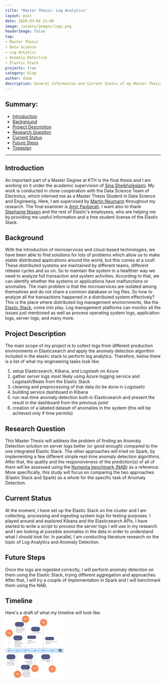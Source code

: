 ```yaml
---
title: "Master Thesis: Log Analytics"
layout: post
date: 2020-03-04 21:00
image: /assets/images/logs.png
headerImage: false
tag:
- Master Thesis
- Data Science
- Log Anlytics
- Anomaly Detection
- Elastic Stack
projects: true
category: blog
author: dima
description: General Information and Current Status of my Master Thesis Project
---
```


## Summary:

- [Introduction](#introduction)
- [Background](#background)
- [Project Descriotion](#project-description)
- [Research Question](#research-question)
- [Current Status](#current-status)
- [Future Steps](#future-steps)
- [Timeplan](#timeplan)
---

## Introduction
An important part of a Master Degree at KTH is the final thesis and I am working on it under the academic supervision of [Sina Sheikholeslami](https://www.kth.se/profile/sinash). My work is conducted in close cooperation with the Data Science Team of Electrolux, which interned me as a Master Thesis Student in Data Science and Engineerig. Here, I am supervised by [Martin Neumann](https://se.linkedin.com/in/consultmartinneumann) throughout my research. The final examiner is [Amir Payberah](https://www.kth.se/profile/payberah). I want also to thank [Stephanie Nissen](https://www.linkedin.com/in/stephanie-nissen-9a8a5928/) and the rest of Elastic's employees, who are helping me by providing me useful information and a free student license of the Elastic Stack.

## Background
With the introduction of microservices and cloud-based technologies, we have been able to find solutions for lots of problems which allow us to make stable distributed applications around the world, but this comes at a cost!
These distributed systems are maintained by different teams, different release cycles and so on. So to maintain the system in a healthier way we need to analyze full transaction and system activities. According to that, we can identify whether the systems or applications have malfunctions or anomalies. 
The main problem is that the microservices are isolated among themselves and do not share a common database or log files. 
So how to analyze all the transactions happened in a distributed system effectively?
This is the place where distributed log management envirornments, like the [Elastic Stack](https://www.elastic.co/what-is/elk-stack), come into play. Log management platforms can monitor all the issues just mentioned as well as process operating system logs, application logs, server logs, and many more.

## Project Description
The main scope of my project is to collect logs from different production environments in Elasticsearch and apply the anomaly detection algorithm included in the elastic stack to perform log analytics. Therefore, below there is a list of what my engineering tasks look like:

1. setup Elasticsearch, Kibana, and Logstash on Azure
2. gather server logs most likely using Azure logging service and Logstash/Beats from the Elastic Stack
3. cleaning and preprocessing of that data (to be done in Logstash)
4. building service dashboard in Kibana
5. run real-time anomaly detection built-in Elasticsearch and present the result in the dashboard from the previous point
6. creation of a labeled dataset of anomalies in the system (this will be achieved only if time permits)

## Research Question
This Master Thesis will address the problem of finding an Anomaly Detection solution on server logs better (or good enough) compared to the one integrated Elastic Stack. The other approaches will tried on Spark, by implementing a few different simple real-time anomaly detection algorithms. After that, the quality and the responsiveness of the prediction(s) of all of them will be assessed using the [Numenta benchmark (NAB)](https://numenta.com/machine-intelligence-technology/numenta-anomaly-benchmark/) as a reference. More specifically, this study will focus on comparing the two approaches (Elastic Stack and Spark) as a whole for the specific task of Anomaly Detection.

## Current Status
At the moment, I have set up the Elastic Stack on the cluster and I am collecting, processing and ingesting system logs for testing purposes. I played around and explored Kibana and the Elasticsearch APIs. I have started to write a script to process the server logs I will use in my research and I am looking at possible anomalies in the data in order to understand what I should look for. In parallel, I am conducting literature research on the topic of Log Analytics and Anomaly Detection.

## Future Steps
Once the logs are ingested correctly, I will perform anomaly detection on them using the Elastic Stack, trying different aggregation and approaches. After that, I will try a couple of implementation in Spark and I will benchmark them using the NAB.

## Timeline 
Here's a draft of what my timeline will look like.
![timeline](assets/images/timeline.jpg)



